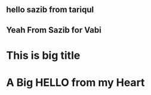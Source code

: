 ## hello sazib  from tariqul
## Yeah From Sazib for Vabi

# This is big title 

# A Big HELLO from my Heart 
